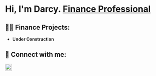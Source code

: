 <h1>Hi, I'm Darcy. <a href="https://www.linkedin.com/in/darcy-e-nishi/">Finance Professional</a></h1>

<h2>👨‍💻 Finance Projects:</h2>

- <b>Under Construction </b>


<h2> 🤳 Connect with me:</h2>


[<img align="left" alt="Darcy-E-Nishi | LinkedIn" width="22px" src="https://cdn.jsdelivr.net/npm/simple-icons@v3/icons/linkedin.svg" />][linkedin]

[linkedin]: https://www.linkedin.com/in/darcy-e-nishi


